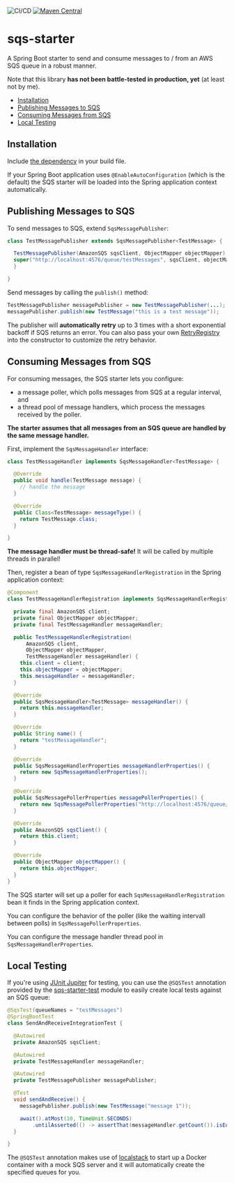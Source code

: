 ![CI/CD](https://github.com/thombergs/sqs-starter/workflows/CI/CD/badge.svg?branch=master) [![Maven Central](https://maven-badges.herokuapp.com/maven-central/io.reflectoring/sqs-starter/badge.svg)](https://maven-badges.herokuapp.com/maven-central/io.reflectoring/sqs-starter)

# sqs-starter
A Spring Boot starter to send and consume messages to / from an AWS SQS queue in a robust manner.

Note that this library **has not been battle-tested in production, yet** (at least not by me).

* [Installation](#installation)
* [Publishing Messages to SQS](#publishing-messages-to-sqs)
* [Consuming Messages from SQS](#consuming-messages-from-sqs)
* [Local Testing](#local-testing)

## Installation

Include [the dependency](https://maven-badges.herokuapp.com/maven-central/io.reflectoring/sqs-starter) in your build file.

If your Spring Boot application uses `@EnableAutoConfiguration` (which is the default) the SQS starter will be loaded into the Spring application context automatically.

## Publishing Messages to SQS

To send messages to SQS, extend `SqsMessagePublisher`:

```java
class TestMessagePublisher extends SqsMessagePublisher<TestMessage> {

  TestMessagePublisher(AmazonSQS sqsClient, ObjectMapper objectMapper) {
  super("http://localhost:4576/queue/testMessages", sqsClient, objectMapper);
  }

}
```

Send messages by calling the `publish()` method:
```java
TestMessagePublisher messagePublisher = new TestMessagePublisher(...);
messagePublisher.publish(new TestMessage("this is a test message"));
```

The publisher will **automatically retry** up to 3 times with a short exponential backoff if SQS returns an error. You can also pass your own [RetryRegistry](https://github.com/resilience4j/resilience4j/blob/master/resilience4j-retry/src/main/java/io/github/resilience4j/retry/RetryRegistry.java) into the constructor to customize the retry behavior.

## Consuming Messages from SQS

For consuming messages, the SQS starter lets you configure:

* a message poller, which polls messages from SQS at a regular interval, and
* a thread pool of message handlers, which process the messages received by the poller.

**The starter assumes that all messages from an SQS queue are handled by the same message handler.**

First, implement the `SqsMessageHandler` interface:

```java
class TestMessageHandler implements SqsMessageHandler<TestMessage> {

  @Override
  public void handle(TestMessage message) {
    // handle the message
  }

  @Override
  public Class<TestMessage> messageType() {
    return TestMessage.class;
  }

}
```

**The message handler must be thread-safe!** It will be called by multiple threads in parallel!

Then, register a bean of type `SqsMessageHandlerRegistration` in the Spring application context:

```java
@Component
class TestMessageHandlerRegistration implements SqsMessageHandlerRegistration<TestMessage> {

  private final AmazonSQS client;
  private final ObjectMapper objectMapper;
  private final TestMessageHandler messageHandler;

  public TestMessageHandlerRegistration(
      AmazonSQS client, 
      ObjectMapper objectMapper, 
      TestMessageHandler messageHandler) {
    this.client = client;
    this.objectMapper = objectMapper;
    this.messageHandler = messageHandler;
  }

  @Override
  public SqsMessageHandler<TestMessage> messageHandler() {
    return this.messageHandler;
  }

  @Override
  public String name() {
    return "testMessageHandler";
  }

  @Override
  public SqsMessageHandlerProperties messageHandlerProperties() {
    return new SqsMessageHandlerProperties();
  }

  @Override
  public SqsMessagePollerProperties messagePollerProperties() {
    return new SqsMessagePollerProperties("http://localhost:4576/queue/testMessages");
  }

  @Override
  public AmazonSQS sqsClient() {
    return this.client;
  }

  @Override
  public ObjectMapper objectMapper() {
    return this.objectMapper;
  }
}
```

The SQS starter will set up a poller for each `SqsMessageHandlerRegistration` bean it finds in the Spring application context.

You can configure the behavior of the poller (like the waiting intervall between polls) in `SqsMessagePollerProperties`.

You can configure the message handler thread pool in `SqsMessageHandlerProperties`. 

## Local Testing

If you're using [JUnit Jupiter](https://github.com/junit-team/junit5) for testing, you can use the `@SQSTest` annotation provided by the [sqs-starter-test](https://maven-badges.herokuapp.com/maven-central/io.reflectoring/sqs-starter-test) module to easily create local tests against an SQS queue:

```java
@SqsTest(queueNames = "testMessages")
@SpringBootTest
class SendAndReceiveIntegrationTest {

  @Autowired
  private AmazonSQS sqsClient;

  @Autowired
  private TestMessageHandler messageHandler;

  @Autowired
  private TestMessagePublisher messagePublisher;

  @Test
  void sendAndReceive() {
    messagePublisher.publish(new TestMessage("message 1"));

    await().atMost(10, TimeUnit.SECONDS)
        .untilAsserted(() -> assertThat(messageHandler.getCount()).isEqualTo(1));
  }

}
```

The `@SQSTest` annotation makes use of [localstack](https://github.com/localstack/localstack) to start up a Docker container with a mock SQS server and it will automatically create the specified queues for you.
